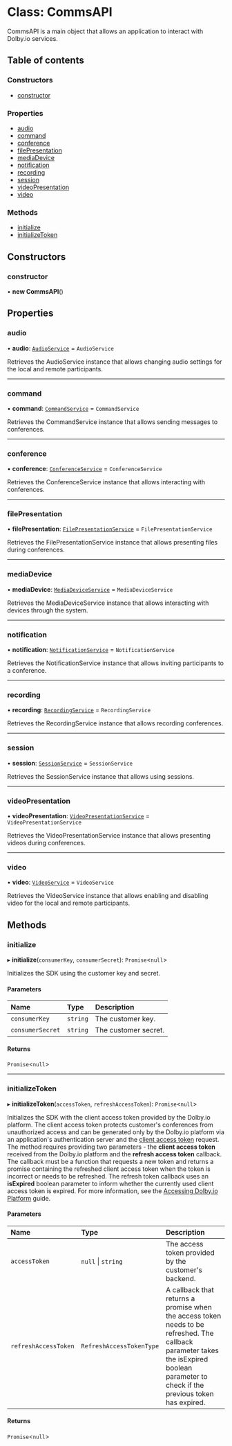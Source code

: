 # Class: CommsAPI

CommsAPI is a main object that allows an application to interact with Dolby.io services.

## Table of contents

### Constructors

- [constructor](CommsAPI.md#constructor)

### Properties

- [audio](CommsAPI.md#audio)
- [command](CommsAPI.md#command)
- [conference](CommsAPI.md#conference)
- [filePresentation](CommsAPI.md#filepresentation)
- [mediaDevice](CommsAPI.md#mediadevice)
- [notification](CommsAPI.md#notification)
- [recording](CommsAPI.md#recording)
- [session](CommsAPI.md#session)
- [videoPresentation](CommsAPI.md#videopresentation)
- [video](CommsAPI.md#video)

### Methods

- [initialize](CommsAPI.md#initialize)
- [initializeToken](CommsAPI.md#initializetoken)

## Constructors

### constructor

• **new CommsAPI**()

## Properties

### audio

• **audio**: [`AudioService`](internal.AudioService.md) = `AudioService`

Retrieves the AudioService instance that allows changing audio settings for the local and remote participants.

___

### command

• **command**: [`CommandService`](internal.CommandService.md) = `CommandService`

Retrieves the CommandService instance that allows sending messages to conferences.

___

### conference

• **conference**: [`ConferenceService`](internal.ConferenceService.md) = `ConferenceService`

Retrieves the ConferenceService instance that allows interacting with conferences.

___

### filePresentation

• **filePresentation**: [`FilePresentationService`](internal.FilePresentationService.md) = `FilePresentationService`

Retrieves the FilePresentationService instance that allows presenting files during conferences.

___

### mediaDevice

• **mediaDevice**: [`MediaDeviceService`](internal.MediaDeviceService.md) = `MediaDeviceService`

Retrieves the MediaDeviceService instance that allows interacting with devices through the system.

___

### notification

• **notification**: [`NotificationService`](internal.NotificationService.md) = `NotificationService`

Retrieves the NotificationService instance that allows inviting participants to a conference.

___

### recording

• **recording**: [`RecordingService`](internal.RecordingService.md) = `RecordingService`

Retrieves the RecordingService instance that allows recording conferences.

___

### session

• **session**: [`SessionService`](internal.SessionService.md) = `SessionService`

Retrieves the SessionService instance that allows using sessions.

___

### videoPresentation

• **videoPresentation**: [`VideoPresentationService`](internal.VideoPresentationService.md) = `VideoPresentationService`

Retrieves the VideoPresentationService instance that allows presenting videos during conferences.

___

### video

• **video**: [`VideoService`](internal.VideoService.md) = `VideoService`

Retrieves the VideoService instance that allows enabling and disabling video for the local and remote participants.

## Methods

### initialize

▸ **initialize**(`consumerKey`, `consumerSecret`): `Promise`<``null``\>

Initializes the SDK using the customer key and secret.

#### Parameters

| Name | Type | Description |
| :------ | :------ | :------ |
| `consumerKey` | `string` | The customer key. |
| `consumerSecret` | `string` | The customer secret. |

#### Returns

`Promise`<``null``\>

___

### initializeToken

▸ **initializeToken**(`accessToken`, `refreshAccessToken`): `Promise`<``null``\>

Initializes the SDK with the client access token provided by the Dolby.io platform. The client access token protects customer's conferences from unauthorized access and can be generated only by the Dolby.io platform via an application's authentication server and the [client access token](ref:get-client-access-token) request.
The method requires providing two parameters - the **client access token** received from the Dolby.io platform and the **refresh access token** callback. The callback must be a function that requests a new token and returns a promise containing the refreshed client access token when the token is incorrect or needs to be refreshed. The refresh token callback uses an **isExpired** boolean parameter to inform whether the currently used client access token is expired.
For more information, see the [Accessing Dolby.io Platform](doc:guides-accessing-dolbyio-platform) guide.

#### Parameters

| Name | Type | Description |
| :------ | :------ | :------ |
| `accessToken` | ``null`` \| `string` | The access token provided by the customer's backend. |
| `refreshAccessToken` | `RefreshAccessTokenType` | A callback that returns a promise when the access token needs to be refreshed. The callback parameter takes the isExpired boolean parameter to check if the previous token has expired. |

#### Returns

`Promise`<``null``\>
